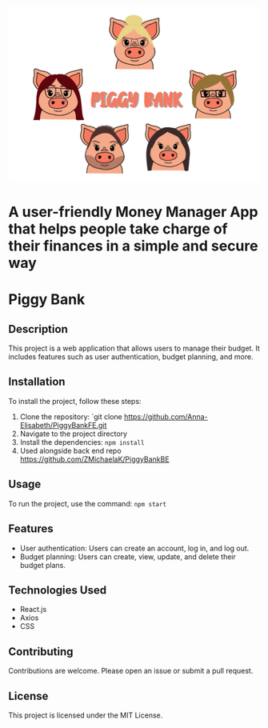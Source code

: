 ![Piggy Bank](./PiggBank.jpg)

# A user-friendly Money Manager App that helps people take charge of their finances in a simple and secure way

# Piggy Bank

## Description

This project is a web application that allows users to manage their budget. It includes features such as user authentication, budget planning, and more.

## Installation

To install the project, follow these steps:

1. Clone the repository: `git clone https://github.com/Anna-Elisabeth/PiggyBankFE.git
2. Navigate to the project directory
3. Install the dependencies: `npm install`
4. Used alongside back end repo https://github.com/ZMichaelaK/PiggyBankBE

## Usage

To run the project, use the command: `npm start`

## Features

- User authentication: Users can create an account, log in, and log out.
- Budget planning: Users can create, view, update, and delete their budget plans.

## Technologies Used

- React.js
- Axios
- CSS

## Contributing

Contributions are welcome. Please open an issue or submit a pull request.

## License

This project is licensed under the MIT License.

